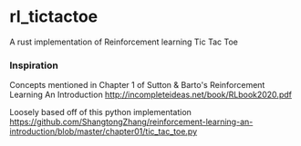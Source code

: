 # rl_tictactoe

A rust implementation of Reinforcement learning Tic Tac Toe

### Inspiration
Concepts mentioned in Chapter 1 of Sutton & Barto's Reinforcement Learning An Introduction
http://incompleteideas.net/book/RLbook2020.pdf

Loosely based off of this python implementation https://github.com/ShangtongZhang/reinforcement-learning-an-introduction/blob/master/chapter01/tic_tac_toe.py


